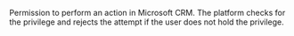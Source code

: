 Permission to perform an action in Microsoft CRM. The platform checks for the privilege and rejects the attempt if the user does not hold the privilege.